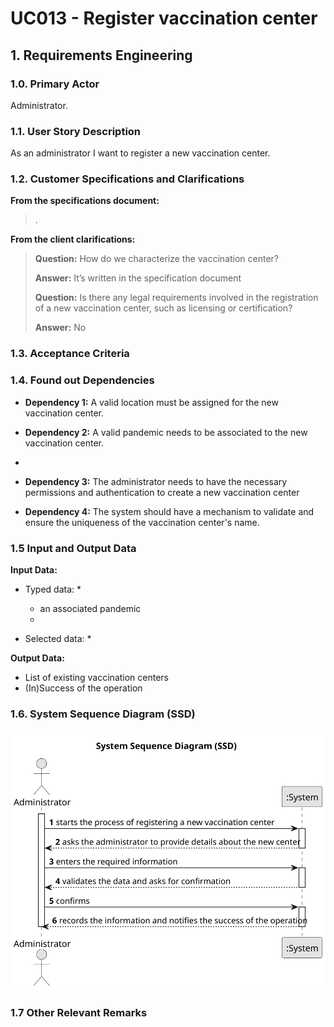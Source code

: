 # UC013 - Register vaccination center

## 1. Requirements Engineering

### 1.0. Primary Actor
Administrator.

### 1.1. User Story Description
As an administrator I want to register a new vaccination center.

### 1.2. Customer Specifications and Clarifications
**From the specifications document:**

> .

**From the client clarifications:**

> **Question:** How do we characterize the vaccination center?
>
> **Answer:** It’s written in the specification document
> 
> **Question:** Is there any legal requirements involved in the registration of a new vaccination center, such as licensing or certification?
>
> **Answer:** No

### 1.3. Acceptance Criteria


### 1.4. Found out Dependencies
* **Dependency 1:** A valid location must be assigned for the new vaccination center.

* **Dependency 2:** A valid pandemic needs to be associated to the new vaccination center.
* 
* **Dependency 3:** The administrator needs to have the necessary permissions and authentication to create a new vaccination center

* **Dependency 4:** The system should have a mechanism to validate and ensure the uniqueness of the vaccination center's name. 


### 1.5 Input and Output Data
**Input Data:**

* Typed data:
    * 
    * an associated pandemic
    * 

* Selected data:
    * 

**Output Data:**

* List of existing vaccination centers
* (In)Success of the operation


### 1.6. System Sequence Diagram (SSD)
![US013-SSD.svg](puml%2Fsvg%2FUS013-SSD.svg)

### 1.7 Other Relevant Remarks